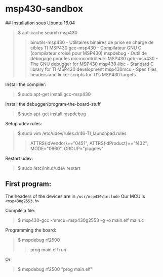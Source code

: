 # msp430-sandbox
## Installation sous Ubuntu 16.04
> $ apt-cache search msp430
> > binutils-msp430 - Utilitaires binaires de prise en charge de cibles TI MSP430
> > gcc-msp430 - Compilateur GNU C (compilateur croisé pour MSP430)
> > mspdebug - Outil de débogage pour les microcontrôleurs MSP430
> > gdb-msp430 - The GNU debugger for MSP430
> > msp430-libc - Standard C library for TI MSP430 development
> > msp430mcu - Spec files, headers and linker scripts for TI's MSP430 targets

Install the compiler:
> $ sudo apt-get install gcc-msp430

Install the debugger/program-the-board-stuff
> $ sudo apt-get install mspdebug

Setup udev rules:
> $ sudo vim /etc/udev/rules.d/46-TI_launchpad.rules
> > ATTRS{idVendor}=="0451", ATTRS{idProduct}=="f432", MODE="0660", GROUP="plugdev"

Restart udev:
> $ sudo /etc/init.d/udev restart

## First program:
The headers of the devices are in `/usr/msp430/include`
Our MCU is `<msp430g2553.h>`

Compile a file:
> $ msp430-gcc -mmcu=msp430g2553 -g -o main.elf main.c

Programming the board:
> $ mspdebug rf2500
> > prog main.elf
> > run

Or:
> $ mspdebug rf2500 "prog main.elf"
